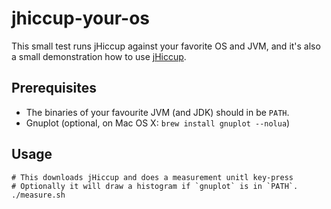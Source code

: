 jhiccup-your-os
===============

This small test runs jHiccup against your favorite OS and JVM, and it's also a small demonstration how to use [jHiccup](http://www.azulsystems.com/jHiccup).

## Prerequisites
- The binaries of your favourite JVM (and JDK) should in be `PATH`.
- Gnuplot (optional, on Mac OS X: `brew install gnuplot --nolua`)

## Usage
```
# This downloads jHiccup and does a measurement unitl key-press
# Optionally it will draw a histogram if `gnuplot` is in `PATH`.
./measure.sh
```
